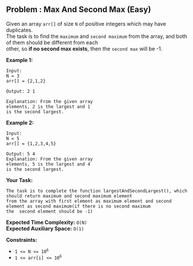 ## Problem : Max And Second Max (Easy)

Given an array ```arr[]``` of size ```N``` of positive integers which may have duplicates.<br>
The task is to find the ```maximum``` and ```second maximum``` from the array, and both of them should be different from each<br>
other, so **if no second max exists**, then the ```second max``` will be -1.

**Example 1:**
```
Input:
N = 3
arr[] = {2,1,2}

Output: 2 1

Explanation: From the given array 
elements, 2 is the largest and 1 
is the second largest.
```

**Example 2:**
```
Input:
N = 5
arr[] = {1,2,3,4,5}

Output: 5 4
Explanation: From the given array 
elements, 5 is the largest and 4 
is the second largest.
```

**Your Task:**
```
The task is to complete the function largestAndSecondLargest(), which should return maximum and second maximum element
from the array with first element as maximum element and second element as second maximum(if there is no second maximum
the  second element should be -1)
```

**Expected Time Complexity:** ```O(N)```<br>
**Expected Auxiliary Space:** ```O(1)```

**Constraints:**
<ul>
<li><code>1 <= N <= 10<sup>6</sup></code></li>
<li><code>1 <= arr[i] <= 10<sup>6</sup></code></li>
</ul>

